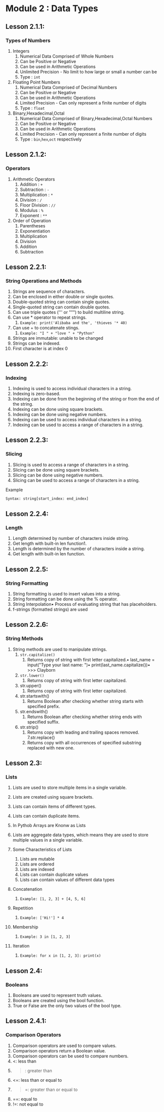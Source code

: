 # Module 2 : Data Types
## Lesson 2.1.1:
### Types of Numbers
1. Integers
    1. Numerical Data Comprised of Whole Numbers
    2. Can be Positive or Negative
    3. Can be used in Arithmetic Operations
    4. Unlimited Precision - No limit to how large or small a number can be
    5. Type : ```int```
2. Floating Point Numbers
    1. Numerical Data Comprised of Decimal Numbers
    2. Can be Positive or Negative
    3. Can be used in Arithmetic Operations
    4. Limited Precision - Can only represent a finite number of digits
    5. Type : ```float```
3. Binary,Hexadecimal,Octal
    1. Numerical Data Comprised of Binary,Hexadecimal,Octal Numbers
    2. Can be Positive or Negative
    3. Can be used in Arithmetic Operations
    4. Limited Precision - Can only represent a finite number of digits
    5. Type : ```bin```,```hex```,```oct``` respectively
## Lesson 2.1.2:
### Operators
1. Arithmetic Operators
    1. Addition : ```+```
    2. Subtraction : ```-```
    3. Multiplication : ```*```
    4. Division : ```/```
    5. Floor Division : ```//```
    6. Modulus : ```%```
    7. Exponent : ```**```
2. Order of Operation
    1. Parentheses
    2. Exponentiation
    3. Multiplication
    4. Division
    5. Addition
    6. Subtraction
## Lesson 2.2.1:
### String Operations and Methods
1.  Strings are sequence of characters.
2.  Can be enclosed in either double or single quotes. 
3.  Double-quoted string can contain single quotes.
4.  Single-quoted string can contain double quotes.
5.  Can use triple quotes (''' or """) to build multiline string.
6.  Can use * operator to repeat strings.
    1. ```Example: print('Alibaba and the', 'thieves '* 40)```
7. Can use + to concatenate stings.
    1. ```Example: "I " + "love " + "Python"```
8.  Strings are immutable: unable to be changed
9.  Strings can be indexed.
10. First character is at index 0

## Lesson 2.2.2:
### Indexing
1.  Indexing is used to access individual characters in a string.
2.  Indexing is zero-based.
3.  Indexing can be done from the beginning of the string or from the end of the string.
4.  Indexing can be done using square brackets.
5.  Indexing can be done using negative numbers.
6.  Indexing can be used to access individual characters in a string.
7.  Indexing can be used to access a range of characters in a string.

## Lesson 2.2.3:
### Slicing
1.  Slicing is used to access a range of characters in a string.
2.  Slicing can be done using square brackets.
3.  Slicing can be done using negative numbers.
4.  Slicing can be used to access a range of characters in a string.

Example
```python
Syntax: string[start_index: end_index]
```

## Lesson 2.2.4:
### Length
1. Length determined by number of characters inside string.
2. Get length with built-in len function1.  
3. Length is determined by the number of characters inside a string.
4. Get length with built-in len function.

## Lesson 2.2.5:
### String Formatting
1.  String formatting is used to insert values into a string.
2.  String formatting can be done using the % operator.
3. String Interpolation• Process of evaluating string that has placeholders.
4. f-strings (formatted strings) are used

## Lesson 2.2.6:
### String Methods
1.  String methods are used to manipulate strings.
    1. ```str.capitalize()```
        1. Returns copy of string with first letter capitalized.• last_name = input("Type your last name: ")• print(last_name.capitalize())• >>> Clayborn
    2. ```str.lower()```
        1. Returns copy of string with first letter capitalized.
    3. str.upper()
        1. Returns copy of string with first letter capitalized.
    4. str.startswith()
        1. Returns Boolean after checking whether string starts with specified prefix.
    5. str.endswith()
        1. Returns Boolean after checking whether string ends with specified suffix.
    6. str.strip()
        1. Returns copy with leading and trailing spaces removed.
    7.str.replace()
        1. Returns copy with all occurrences of specified substring replaced with new one.

## Lesson 2.3:
### Lists
1.  Lists are used to store multiple items in a single variable. 
2.  Lists are created using square brackets.
3.  Lists can contain items of different types.
4.  Lists can contain duplicate items.

1. In Pythob Arrays are Knonw as Lists
2. Lists are aggregate data types, which means they are used to store multiple values in a single variable.
3. Some Characteristics of Lists
    1. Lists are mutable
    2. Lists are ordered
    3. Lists are indexed
    4. Lists can contain duplicate values
    5. Lists can contain values of different data types
4. Concatenation
    1. ```Example: [1, 2, 3] + [4, 5, 6]```
5. Repetition
    1. ```Example: ['Hi!'] * 4```
6. Membership
    1. ```Example: 3 in [1, 2, 3]```
7. Iteration
    1. ```Example: for x in [1, 2, 3]: print(x)```

## Lesson 2.4:
### Booleans
1.  Booleans are used to represent truth values.
2.  Booleans are created using the bool function.
3. True or False are the only two values of the bool type.

## Lesson 2.4.1:
### Comparison Operators
1.  Comparison operators are used to compare values.   
2.  Comparison operators return a Boolean value.
3.  Comparison operators can be used to compare numbers.
4. <: less than
5. >: greater than
6. <=: less than or equal to
7. >=: greater than or equal to
8. ==: equal to
9. !=: not equal to






